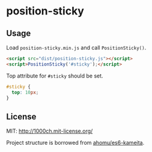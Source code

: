 # position-sticky

## Usage

Load `position-sticky.min.js` and call `PositionSticky()`.

```html
<script src="dist/position-sticky.js"></script>
<script>PositionSticky('#sticky');</script>
```

Top attribute for `#sticky` should be set.

```css
#sticky {
  top: 10px;
}
```

## License

MIT: http://1000ch.mit-license.org/

Project structure is borrowed from [ahomu/es6-kameita](http://github.com/ahomu/es6-kameita).